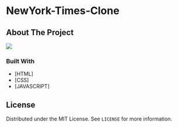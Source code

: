# NewYork-Times-Clone

<!-- ABOUT THE PROJECT -->

## About The Project

<img src="/image/theNewYorkTimes-ahyoung.gif">

### Built With

- [HTML]
- [CSS]
- [JAVASCRIPT]

<!-- LICENSE -->

## License

Distributed under the MIT License. See `LICENSE` for more information.
